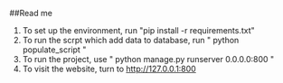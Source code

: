 ##Read me
1.  To set up the environment, run "pip install -r requirements.txt"
2.  To run the scrpt which add data to database, run " python populate_script "
3.  To run the project, use " python manage.py runserver 0.0.0.0:800 "
4.  To visit the website, turn to http://127.0.0.1:800
